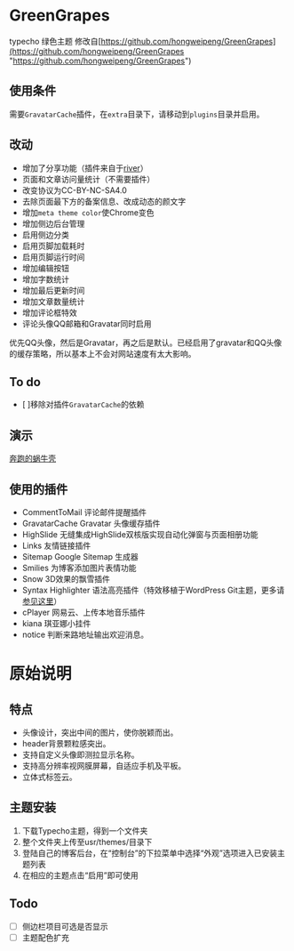 # GreenGrapes
typecho 绿色主题
修改自[https://github.com/hongweipeng/GreenGrapes](https://github.com/hongweipeng/GreenGrapes "https://github.com/hongweipeng/GreenGrapes")

## 使用条件 ##
需要`GravatarCache`插件，在`extra`目录下，请移动到`plugins`目录并启用。

## 改动 ##
* 增加了分享功能（插件来自于[river](https://github.com/revir/need-more-share2)）
* 页面和文章访问量统计（不需要插件）
* 改变协议为CC-BY-NC-SA4.0
* 去除页面最下方的备案信息、改成动态的颜文字
* 增加`meta theme color`使Chrome变色
* 增加侧边后台管理
* 启用侧边分类
* 启用页脚加载耗时
* 启用页脚运行时间
* 增加编辑按钮
* 增加字数统计
* 增加最后更新时间
* 增加文章数量统计
* 增加评论框特效
* 评论头像QQ邮箱和Gravatar同时启用

优先QQ头像，然后是Gravatar，再之后是默认。已经启用了gravatar和QQ头像的缓存策略，所以基本上不会对网站速度有太大影响。


## To do ##
- [ ]移除对插件`GravatarCache`的依赖

## 演示 ##
[奔跑的蜗牛壳](https://www.mingyueli.com)

## 使用的插件 ##
* CommentToMail		评论邮件提醒插件
* GravatarCache		Gravatar 头像缓存插件
* HighSlide		无缝集成HighSlide双核版实现自动化弹窗与页面相册功能
* Links		友情链接插件
* Sitemap		Google Sitemap 生成器
* Smilies		为博客添加图片表情功能
* Snow		3D效果的飘雪插件
* Syntax Highlighter		语法高亮插件（特效移植于WordPress Git主题，更多请[参见这里](https://github.com/BennyThink/Git-SyntaxHighlighter-For-Typecho)）
* cPlayer		网易云、上传本地音乐插件
* kiana		琪亚娜小挂件
* notice		判断来路地址输出欢迎消息。


原始说明
====
## 特点
* 头像设计，突出中间的图片，使你脱颖而出。
* header背景颗粒感突出。
* 支持自定义头像即测拉显示名称。
* 支持高分辨率视网膜屏幕，自适应手机及平板。
* 立体式标签云。

## 主题安装
1. 下载Typecho主题，得到一个文件夹
2. 整个文件夹上传至usr/themes/目录下
3. 登陆自己的博客后台，在“控制台”的下拉菜单中选择“外观”选项进入已安装主题列表
4. 在相应的主题点击“启用”即可使用

## Todo
- [ ] 侧边栏项目可选是否显示
- [ ] 主题配色扩充
